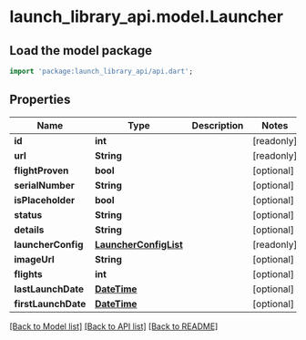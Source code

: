 # launch_library_api.model.Launcher

## Load the model package
```dart
import 'package:launch_library_api/api.dart';
```

## Properties
Name | Type | Description | Notes
------------ | ------------- | ------------- | -------------
**id** | **int** |  | [readonly] 
**url** | **String** |  | [readonly] 
**flightProven** | **bool** |  | [optional] 
**serialNumber** | **String** |  | [optional] 
**isPlaceholder** | **bool** |  | [optional] 
**status** | **String** |  | [optional] 
**details** | **String** |  | [optional] 
**launcherConfig** | [**LauncherConfigList**](LauncherConfigList.md) |  | [readonly] 
**imageUrl** | **String** |  | [optional] 
**flights** | **int** |  | [optional] 
**lastLaunchDate** | [**DateTime**](DateTime.md) |  | [optional] 
**firstLaunchDate** | [**DateTime**](DateTime.md) |  | [optional] 

[[Back to Model list]](../README.md#documentation-for-models) [[Back to API list]](../README.md#documentation-for-api-endpoints) [[Back to README]](../README.md)


